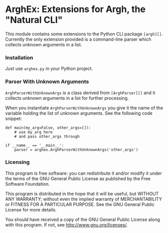 ArghEx: Extensions for Argh, the "Natural CLI"
=========

This module contains some extensions to the Python CLI package `[argh][]`. Currently the only extension provided is a command-line parser which collects unknown arguments in a list.


### Installation

Just use `arghex.py` in your Python project.

### Parser With Unknown Arguments

`ArghParserWithUnknownArgs` is a class derived from `[ArghParser][]`
and it collects unknown arguments in a list for further
processing. 

When you instantiate `ArghParserWithUnknownArgs` you give it the name of the variable holding the list of unknown arguments. See the following code snippet:

```
def main(my_arg=False, other_args=[]):
    # use my_arg here
    # and pass other_args through

if __name__ == '__main__':
    parser = arghex.ArghParserWithUnknownArgs('other_args')
```

### Licensing

This program is free software: you can redistribute it and/or modify
it under the terms of the GNU General Public License as published by
the Free Software Foundation.

This program is distributed in the hope that it will be useful,
but WITHOUT ANY WARRANTY; without even the implied warranty of
MERCHANTABILITY or FITNESS FOR A PARTICULAR PURPOSE.  See the
GNU General Public License for more details.

You should have received a copy of the GNU General Public License
along with this program.  If not, see <http://www.gnu.org/licenses/>.

[argh]: https://github.com/neithere/argh
[ArghParser]: http://argh.readthedocs.io/en/latest/reference.html#argh.helpers.ArghParser
